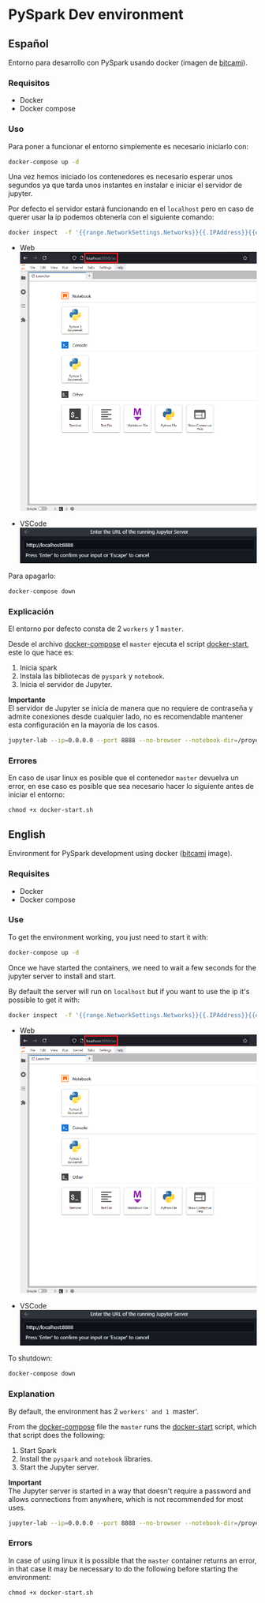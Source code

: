 # PySpark Dev environment

## Español

Entorno para desarrollo con PySpark usando docker (imagen de [bitcami](https://github.com/bitnami/containers?tab=License-1-ov-file)).

### Requisitos
- Docker
- Docker compose

### Uso

Para poner a funcionar el entorno simplemente es necesario iniciarlo con:
```bash
docker-compose up -d
```

Una vez hemos iniciado los contenedores es necesario esperar unos segundos ya que tarda unos instantes en instalar e iniciar el servidor de jupyter.

Por defecto el servidor estará funcionando en el `localhost` pero en caso de querer usar la ip podemos obtenerla con el siguiente comando:
```bash
docker inspect  -f '{{range.NetworkSettings.Networks}}{{.IPAddress}}{{end}}' docker-spark-master-1
```
- Web
![Captura de pantalla del navegador con Jupyter-Lab](./img/captura-web.png)


- VSCode   
![Captura de pantalla del vscode con Jupyter-Lab](./img/captura-vscode.png)

Para apagarlo:
```bash
docker-compose down
```

### Explicación

El entorno por defecto consta de 2 `workers` y 1 `master`.

Desde el archivo [docker-compose](./docker/docker-compose.yml) el `master` ejecuta el script [docker-start](./docker/docker-start.sh), este lo que hace es:
1. Inicia spark
2. Instala las bibliotecas de `pyspark` y `notebook`.
3. Inicia el servidor de Jupyter.

**Importante**   
El servidor de Jupyter se inicia de manera que no requiere de contraseña y admite conexiones desde cualquier lado, no es recomendable mantener esta configuración en la mayoría de los casos.

```bash
jupyter-lab --ip=0.0.0.0 --port 8888 --no-browser --notebook-dir=/proyecto --NotebookApp.allow_origin="*" --allow-root --ServerApp.password='' --ServerApp.token='' --ServerApp.password_required=False
```

### Errores

En caso de usar linux es posible que el contenedor `master` devuelva un error, en ese caso es posible que sea necesario hacer lo siguiente antes de iniciar el entorno:
```shell
chmod +x docker-start.sh
```


## English

Environment for PySpark development using docker ([bitcami](https://github.com/bitnami/containers?tab=License-1-ov-file) image).

### Requisites
- Docker
- Docker compose

### Use

To get the environment working, you just need to start it with:
```bash
docker-compose up -d
```

Once we have started the containers, we need to wait a few seconds for the jupyter server to install and start.

By default the server will run on `localhost` but if you want to use the ip it's possible to get it with:
```bash
docker inspect  -f '{{range.NetworkSettings.Networks}}{{.IPAddress}}{{end}}' docker-spark-master-1
```
- Web
![Navigator capture with Jupyter-Lab](./img/captura-web.png)


- VSCode   
![Vscode capture with Jupyter-Lab](./img/captura-vscode.png)

To shutdown:
```bash
docker-compose down
```

### Explanation

By default, the environment has 2 `workers' and 1 `master'.

From the [docker-compose](./docker/docker-compose.yml) file the `master` runs the [docker-start](./docker/docker-start.sh) script, which that script does the following:

1. Start Spark
2. Install the `pyspark` and `notebook` libraries.
3. Start the Jupyter server.

**Important**   
The Jupyter server is started in a way that doesn't require a password and allows connections from anywhere, which is not recommended for most uses.

```bash
jupyter-lab --ip=0.0.0.0 --port 8888 --no-browser --notebook-dir=/proyecto --NotebookApp.allow_origin="*" --allow-root --ServerApp.password='' --ServerApp.token='' --ServerApp.password_required=False
```

### Errors

In case of using linux it is possible that the `master` container returns an error, in that case it may be necessary to do the following before starting the environment:
```shell
chmod +x docker-start.sh
```